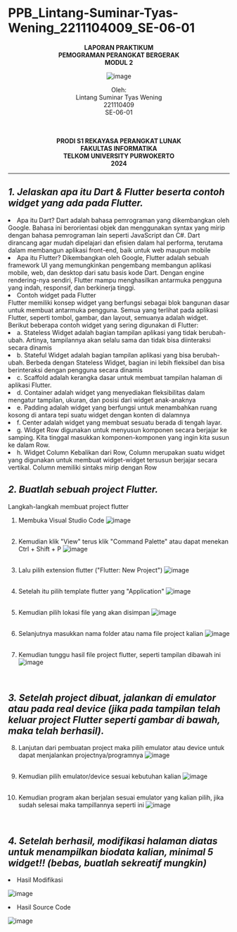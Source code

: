 # PPB_Lintang-Suminar-Tyas-Wening_2211104009_SE-06-01

<div align="center">

**LAPORAN PRAKTIKUM** <br>
**PEMOGRAMAN PERANGKAT BERGERAK** <br>
**MODUL 2** <br>

<p align="center">

![image](image/logoTel-u.jpeg)
</p>

Oleh:<br>
Lintang Suminar Tyas Wening<br>
221110409<br>
SE-06-01<br>
<br>
<br>

**PRODI S1 REKAYASA PERANGKAT LUNAK** <br>
**FAKULTAS INFORMATIKA** <br>
**TELKOM UNIVERSITY PURWOKERTO** <br>
**2024** <br>
</div>

---

## *1. Jelaskan apa itu Dart & Flutter beserta contoh widget yang ada pada Flutter.*
<li>Apa itu Dart?
Dart adalah bahasa pemrograman yang dikembangkan oleh Google. Bahasa ini berorientasi objek dan menggunakan syntax yang mirip dengan bahasa pemrograman lain seperti JavaScript dan C#. Dart dirancang agar mudah dipelajari dan efisien dalam hal performa, terutama dalam membangun aplikasi front-end, baik untuk web maupun mobile

<li>Apa itu Flutter?
Dikembangkan oleh Google, Flutter adalah sebuah framework UI yang memungkinkan pengembang membangun aplikasi mobile, web, dan desktop dari satu basis kode Dart. Dengan engine rendering-nya sendiri, Flutter mampu menghasilkan antarmuka pengguna yang indah, responsif, dan berkinerja tinggi.

<li>Contoh widget pada Flutter
<br>
Flutter memiliki konsep widget yang berfungsi sebagai blok bangunan dasar untuk membuat antarmuka pengguna. Semua yang terlihat pada aplikasi Flutter, seperti tombol, gambar, dan layout, semuanya adalah widget. Berikut beberapa contoh widget yang sering digunakan di Flutter:
<li> a. Stateless Widget 
adalah bagian tampilan aplikasi yang tidak berubah-ubah. Artinya, tampilannya akan selalu sama dan tidak bisa diinteraksi secara dinamis
<li> b. Stateful Widget 
adalah bagian tampilan aplikasi yang bisa berubah-ubah. Berbeda dengan Stateless Widget, bagian ini lebih fleksibel dan bisa berinteraksi dengan pengguna secara dinamis
<li> c. Scaffold 
adalah kerangka dasar untuk membuat tampilan halaman di aplikasi Flutter.
<li> d. Container 
adalah widget yang menyediakan fleksibilitas dalam mengatur tampilan, ukuran, dan posisi dari widget anak-anaknya
<li> e. Padding 
adalah widget yang berfungsi untuk menambahkan ruang kosong di antara tepi suatu widget dengan konten di dalamnya
<li> f. Center 
adalah widget yang membuat sesuatu berada di tengah layar.
<li> g. Widget Row 
digunakan untuk menyusun komponen secara berjajar ke samping. Kita tinggal masukkan komponen-komponen yang ingin kita susun ke dalam Row.
<li> h. Widget Column
Kebalikan dari Row, Column merupakan suatu widget yang digunakan
untuk membuat widget-widget tersusun berjajar secara vertikal. Column
memiliki sintaks mirip dengan Row
<br>

## *2. Buatlah sebuah project Flutter.*
Langkah-langkah membuat project flutter
1. Membuka Visual Studio Code 
![image](image/tampilanAwal.png)
<br>

2. Kemudian klik "View" terus klik "Command Palette" atau dapat menekan Ctrl + Shift + P
![image](image/tampilanKedua.png)
<br>

3. Lalu pilih extension flutter ("Flutter: New Project")
![image](image/tampilanKetiga.png)
<br>

4. Setelah itu pilih template flutter yang "Application"
![image](image/tampilanKeempat.png)
<br>

5. Kemudian pilih lokasi file yang akan disimpan
![image](image/tampilanKelima.png)
<br>

6. Selanjutnya masukkan nama folder atau nama file project kalian
![image](image/tampilanKeenam.png)
<br>

7. Kemudian tunggu hasil file project flutter, seperti tampilan dibawah ini
![image](image/tampilanKetujuh.png)
<br>

## *3. Setelah project dibuat, jalankan di emulator atau pada real device (jika pada tampilan telah keluar project Flutter seperti gambar di bawah, maka telah berhasil).*
8. Lanjutan dari pembuatan project maka pilih emulator atau device untuk dapat menjalankan projectnya/programnya
![image](image/tampilanKedelapan.png)
<br>

9. Kemudian pilih emulator/device sesuai kebutuhan kalian
![image](image/tampilanKesembilan.png)
<br>

10. Kemudian program akan berjalan sesuai emulator yang kalian pilih, jika sudah selesai maka tampillannya seperti ini 
![image](image/tampilanKesepuluh.png)
<br>

## *4. Setelah berhasil, modifikasi halaman diatas untuk menampilkan biodata kalian, minimal 5 widget!! (bebas, buatlah sekreatif mungkin)*
<li> Hasil Modifikasi

![image](image/hasilModifikasi.png)
<br>
<li> Hasil Source Code

![image](image/SourceCode.png)


